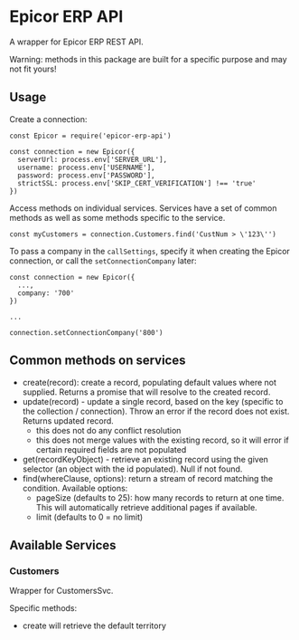 # Epicor ERP API

A wrapper for Epicor ERP REST API.

Warning: methods in this package are built for a specific purpose and may not fit yours!

## Usage

Create a connection:

```
const Epicor = require('epicor-erp-api')

const connection = new Epicor({
  serverUrl: process.env['SERVER_URL'],
  username: process.env['USERNAME'],
  password: process.env['PASSWORD'],
  strictSSL: process.env['SKIP_CERT_VERIFICATION'] !== 'true'
})
```

Access methods on individual services. Services have a set of common methods as well as some methods specific to the service.

```
const myCustomers = connection.Customers.find('CustNum > \'123\'')
```

To pass a company in the `callSettings`, specify it when creating the Epicor connection, or call the `setConnectionCompany` later:

```
const connection = new Epicor({
  ...,
  company: '700'
})

...

connection.setConnectionCompany('800')
```

## Common methods on services

* create(record): create a record, populating default values where not supplied. Returns a promise that will resolve to the created record.
* update(record) - update a single record, based on the key (specific to the collection / connection). Throw an error if the record does not exist. Returns updated record.
  * this does not do any conflict resolution
  * this does not merge values with the existing record, so it will error if certain required fields are not populated
* get(recordKeyObject) - retrieve an existing record using the given selector (an object with the id populated). Null if not found.
* find(whereClause, options): return a stream of record matching the condition. Available options:
  * pageSize (defaults to 25): how many records to return at one time. This will automatically retrieve additional pages if available.
  * limit (defaults to 0 = no limit)

## Available Services

### Customers

Wrapper for CustomersSvc.

Specific methods:

* create will retrieve the default territory
